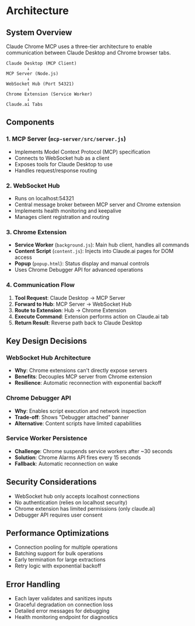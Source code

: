 # Architecture

## System Overview

Claude Chrome MCP uses a three-tier architecture to enable communication between Claude Desktop and Chrome browser tabs.

```
Claude Desktop (MCP Client)
        ↓
MCP Server (Node.js)
        ↓
WebSocket Hub (Port 54321)
        ↓
Chrome Extension (Service Worker)
        ↓
Claude.ai Tabs
```

## Components

### 1. MCP Server (`mcp-server/src/server.js`)
- Implements Model Context Protocol (MCP) specification
- Connects to WebSocket hub as a client
- Exposes tools for Claude Desktop to use
- Handles request/response routing

### 2. WebSocket Hub
- Runs on localhost:54321
- Central message broker between MCP server and Chrome extension
- Implements health monitoring and keepalive
- Manages client registration and routing

### 3. Chrome Extension
- **Service Worker** (`background.js`): Main hub client, handles all commands
- **Content Script** (`content.js`): Injects into Claude.ai pages for DOM access
- **Popup** (`popup.html`): Status display and manual controls
- Uses Chrome Debugger API for advanced operations

### 4. Communication Flow

1. **Tool Request**: Claude Desktop → MCP Server
2. **Forward to Hub**: MCP Server → WebSocket Hub
3. **Route to Extension**: Hub → Chrome Extension
4. **Execute Command**: Extension performs action on Claude.ai tab
5. **Return Result**: Reverse path back to Claude Desktop

## Key Design Decisions

### WebSocket Hub Architecture
- **Why**: Chrome extensions can't directly expose servers
- **Benefits**: Decouples MCP server from Chrome extension
- **Resilience**: Automatic reconnection with exponential backoff

### Chrome Debugger API
- **Why**: Enables script execution and network inspection
- **Trade-off**: Shows "Debugger attached" banner
- **Alternative**: Content scripts have limited capabilities

### Service Worker Persistence
- **Challenge**: Chrome suspends service workers after ~30 seconds
- **Solution**: Chrome Alarms API fires every 15 seconds
- **Fallback**: Automatic reconnection on wake

## Security Considerations

- WebSocket hub only accepts localhost connections
- No authentication (relies on localhost security)
- Chrome extension has limited permissions (only claude.ai)
- Debugger API requires user consent

## Performance Optimizations

- Connection pooling for multiple operations
- Batching support for bulk operations
- Early termination for large extractions
- Retry logic with exponential backoff

## Error Handling

- Each layer validates and sanitizes inputs
- Graceful degradation on connection loss
- Detailed error messages for debugging
- Health monitoring endpoint for diagnostics